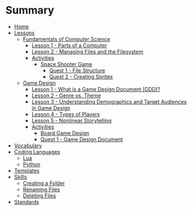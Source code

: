 # Summary

- [Home](./home.md)
- [Lessons](./lessons.md)
  - [Fundamentals of Computer Science]()
    - [Lesson 1 - Parts of a Computer](lessons/fcs/lesson_1.md)
    - [Lesson 2 - Managing Files and the Filesystem](lessons/fcs/lesson_2.md)
    - [Activities]()
      - [Space Shooter Game](./lessons/fcs/activities/space_shooter/space_shooter_overview.md)
        - [Quest 1 - File Structure](./lessons/fcs/activities/space_shooter/quest1_file_structure.md)
        - [Quest 2 - Creating Sprites](./lessons/fcs/activities/space_shooter/quest2_sprites.md)
  - [Game Design]()
    - [Lesson 1 - What is a Game Design Document (GDD)?](lessons/gpd/lesson_1.md)
    - [Lesson 2 - Genre vs. Theme](lessons/gpd/lesson_2.md)
    - [Lesson 3 - Understanding Demographics and Target Audiences in Game Design](lessons/gpd/lesson_3.md)
    - [Lesson 4 - Types of Players](lessons/gpd/lesson_4.md)
    - [Lesson 5 - Nonlinear Storytelling](lessons/gpd/lesson_5.md)
    - [Activities]()
      - [Board Game Design](./lessons/gpd/activities/boardgame/board_game_overview.md)
      - [Quest 1 - Game Design Document](./lessons/gpd/activities/boardgame/quest1_gdd.md)
- [Vocabulary](./vocabulary.md)
- [Coding Languages](./langs.md)
  - [Lua](./langs/lua.md)
  - [Python](./langs/python.md)
- [Templates](./templates.md)
- [Skills](./skills/skills.md)
  - [Creating a Folder](./skills/basic_skills/create_folder.md)
  - [Renaming Files](./skills/basic_skills/renaming_files.md)
  - [Deleting Files](./skills/basic_skills/deleting_files.md)
- [Standards](./standards.md)
